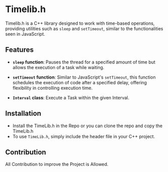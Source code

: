 # Timelib.h

Timelib.h is a C++ library designed to work with time-based operations, providing utilities such as `sleep` and `setTimeout`, similar to the functionalities seen in JavaScript.

## Features

- **`sleep` function**: Pauses the thread for a specified amount of time but allows the execution of a task while waiting.
- **`setTimeout` function**: Similar to JavaScript's `setTimeout`, this function schedules the execution of code after a specified delay, offering flexibility in controlling execution time.

- **`Interval` class**: Execute a Task within the given Interval.

## Installation
 - Install the TimeLib.h in the Repo or you can clone the repo and copy the TimeLib.h
 - To use `TimeLib.h`, simply include the header file in your C++ project.

## Contribution
All Contribution to improve the Project is Allowed.